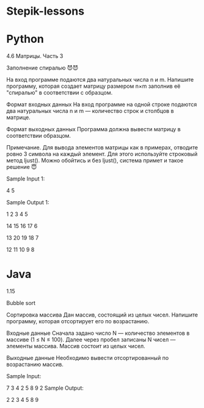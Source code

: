 # Stepik-lessons

# Python
4.6 Матрицы. Часть 3

Заполнение спиралью 😈😈

На вход программе подаются два натуральных числа n и m. Напишите программу, 
которая создает матрицу размером n×m заполнив её "спиралью" в соответствии с образцом.

Формат входных данных
На вход программе на одной строке подаются два натуральных числа n и m — количество строк и столбцов в матрице.

Формат выходных данных
Программа должна вывести матрицу в соответствии образцом.

Примечание. Для вывода элементов матрицы как в примерах, отводите ровно 3 символа на каждый элемент. 
Для этого используйте строковый метод ljust(). Можно обойтись и без ljust(), система примет и такое решение 😇

Sample Input 1:

4 5


Sample Output 1:

1  2  3  4  5

14 15 16 17 6

13 20 19 18 7

12 11 10 9  8

# Java

1.15

Bubble sort

Сортировка массива
Дан массив, состоящий из целых чисел. Напишите программу, которая отсортирует его по возрастанию.

Входные данные
Сначала задано число N — количество элементов в массиве (1 ≤ N ≤ 100). Далее через пробел записаны N чисел — элементы массива. Массив состоит из целых чисел.

Выходные данные
Необходимо вывести отсортированный по возрастанию массив.

Sample Input:

7
3 4 2 5 8 9 2
Sample Output:

2 2 3 4 5 8 9
